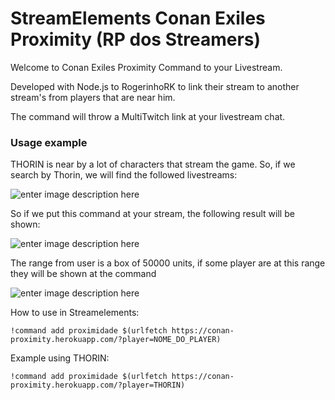# StreamElements Conan Exiles Proximity (RP dos Streamers)

Welcome to Conan Exiles Proximity Command to your Livestream.

Developed with Node.js to RogerinhoRK to link their stream to another stream's from players that are near him.

The command will throw a MultiTwitch link at your livestream chat.

### Usage example

THORIN is near by a lot of characters that stream the game. So, if we search by Thorin, we will find the followed livestreams:

![enter image description here](https://i.imgur.com/zStkQqP.png)

So if we put this command at your stream, the following result will be shown:

![enter image description here](https://i.imgur.com/rcHtelA.png)

The range from user is a box of 50000 units, if some player are at this range they will be shown at the command

![enter image description here](https://i.imgur.com/ufF1jco.png)

How to use in Streamelements:

    !command add proximidade $(urlfetch https://conan-proximity.herokuapp.com/?player=NOME_DO_PLAYER) 

Example using THORIN:

    !command add proximidade $(urlfetch https://conan-proximity.herokuapp.com/?player=THORIN) 
